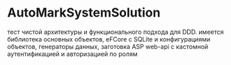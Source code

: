 # AutoMarkSystemSolution

тест чистой архитектуры и функционального подхода для DDD.
имеется библиотека основных объектов, eFCore c SQLite и конфигурациями объектов, генераторы данных, заготовка ASP web-api с кастомной аутентификацией и авторизацией по ролям
